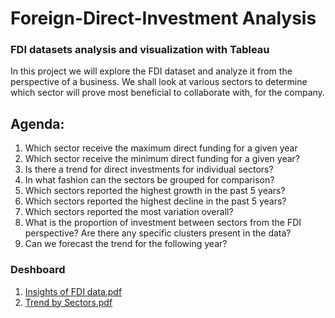 # Foreign-Direct-Investment Analysis
### FDI datasets analysis and visualization with Tableau


In this project we will explore the FDI dataset and analyze it from the perspective of a business. We shall look at various sectors to determine which sector will prove most beneficial to collaborate with, for the company.

## Agenda:

1. Which sector receive the maximum direct funding for a given year
2. Which sector receive the minimum direct funding for a given year? 
3. Is there a trend for direct investments for individual sectors? 
4. In what fashion can the sectors be grouped for comparison? 
5. Which sectors reported the highest growth in the past 5 years? 
6. Which sectors reported the highest decline in the past 5 years? 
7. Which sectors reported the most variation overall? 
8. What is the proportion of investment between sectors from the FDI perspective? Are there any specific clusters present in the data? 
9. Can we forecast the trend for the following year?


### Deshboard

1. [Insights of FDI data.pdf](https://github.com/Chirantan-Patel/Foreign-Direct-Investment-visualization-with-Tableau/files/5387306/Insights.of.FDI.data.pdf)
2. [Trend by Sectors.pdf](https://github.com/Chirantan-Patel/Foreign-Direct-Investment-visualization-with-Tableau/files/5387307/Trend.by.Sectors.pdf)
